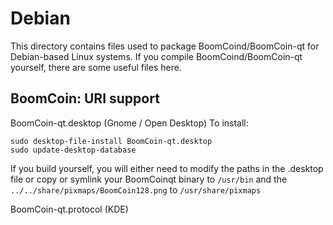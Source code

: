 
Debian
====================
This directory contains files used to package BoomCoind/BoomCoin-qt
for Debian-based Linux systems. If you compile BoomCoind/BoomCoin-qt yourself, there are some useful files here.

## BoomCoin: URI support ##


BoomCoin-qt.desktop  (Gnome / Open Desktop)
To install:

	sudo desktop-file-install BoomCoin-qt.desktop
	sudo update-desktop-database

If you build yourself, you will either need to modify the paths in
the .desktop file or copy or symlink your BoomCoinqt binary to `/usr/bin`
and the `../../share/pixmaps/BoomCoin128.png` to `/usr/share/pixmaps`

BoomCoin-qt.protocol (KDE)

